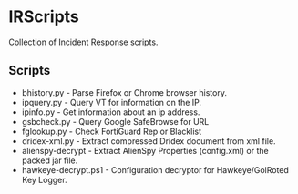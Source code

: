 # IRScripts

Collection of Incident Response scripts.

## Scripts

 * bhistory.py          - Parse Firefox or Chrome browser history.
 * ipquery.py           - Query VT for information on the IP.
 * ipinfo.py            - Get information about an ip address.
 * gsbcheck.py          - Query Google SafeBrowse for URL
 * fglookup.py          - Check FortiGuard Rep or Blacklist
 * dridex-xml.py        - Extract compressed Dridex document from xml file. 
 * alienspy-decrypt     - Extract AlienSpy Properties (config.xml) or the packed jar file.
 * hawkeye-decrypt.ps1  - Configuration decryptor for Hawkeye/GolRoted Key Logger.
